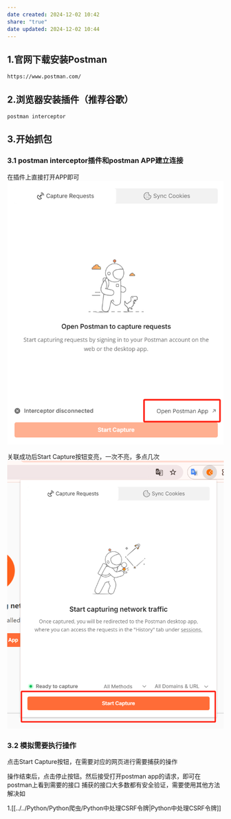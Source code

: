 ```yaml
---
date created: 2024-12-02 10:42
share: "true"
date updated: 2024-12-02 10:44
---
```


## 1.官网下载安装Postman

```复制
https://www.postman.com/
```

## 2.浏览器安装插件（推荐谷歌）

```复制
postman interceptor
```

## 3.开始抓包

### 3.1 postman interceptor插件和postman APP建立连接

在插件上直接打开APP即可
![image.png](https://raw.githubusercontent.com/weirenhao/friendly-image/master/20240910153207.png)

关联成功后Start Capture按钮变亮，一次不亮，多点几次
![image.png](https://raw.githubusercontent.com/weirenhao/friendly-image/master/20240910153308.png)

### 3.2  模拟需要执行操作

点击Start Capture按钮，在需要对应的网页进行需要捕获的操作

操作结束后，点击停止按钮。然后接受打开postman app的请求，即可在postman上看到需要的接口
捕获的接口大多数都有安全验证，需要使用其他方法解决如

1.[[../../Python/Python爬虫/Python中处理CSRF令牌|Python中处理CSRF令牌]]
